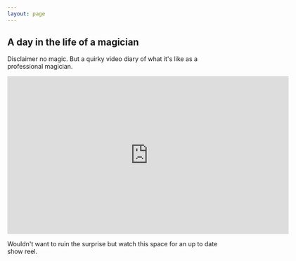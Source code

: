 ```yaml
---
layout: page
---
```

## A day in the life of a magician
Disclaimer no magic. But a quirky video diary of what it's like as a professional magician.

<iframe src="https://spark.adobe.com/video/HlJaGwjWtKjSK/embed"  width="640" height="360" frameborder="0" allowfullscreen></iframe>

Wouldn't want to ruin the surprise but watch this space for an up to date show reel.